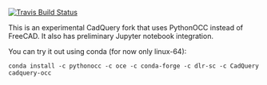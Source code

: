 [![Travis Build Status](https://api.travis-ci.org/adam-urbanczyk/cadquery.svg?branch=cq1_pythonocc)](https://api.travis-ci.org/adam-urbanczyk/cadquery?branch=cq1_pythonocc)

This is an experimental CadQuery fork that uses PythonOCC instead of FreeCAD. It also has preliminary Jupyter notebook integration.

You can try it out using conda (for now only linux-64):

```
conda install -c pythonocc -c oce -c conda-forge -c dlr-sc -c CadQuery cadquery-occ
```
